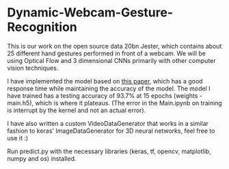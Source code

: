# Dynamic-Webcam-Gesture-Recognition
This is our work on the open source data 20bn Jester, which contains about 25 different hand gestures performed in front of a webcam. We will be using Optical Flow and 3 dimensional CNNs primarily with other computer vision techniques.

I have implemented the model based on [this paper](https://openaccess.thecvf.com/content_ICCVW_2019/papers/HANDS/Materzynska_The_Jester_Dataset_A_Large-Scale_Video_Dataset_of_Human_Gestures_ICCVW_2019_paper.pdf), which has a good response time while maintaining the accuracy of the model. The model I have trained has a testing accuracy of 93.7% at 15 epochs (weights - main.h5), which is where it plateaus. (The error in the Main.ipynb on training is interrupt by the kernel and not an actual error).

I have also written a custom VideoDataGenerator that works in a similar fashion to keras' ImageDataGenerator for 3D neural networks, feel free to use it :)

Run predict.py with the necessary libraries (keras, tf, opencv, matplotlib, numpy and os) installed.
